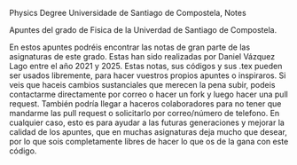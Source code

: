 Physics Degree Universidade de Santiago de Compostela, Notes

Apuntes del grado de Fisica de la Univerdad de Santiago de Compostela.

En estos apuntes podréis encontrar las notas de gran parte de las asignaturas de este grado. Estas han sido realizadas por Daniel Vázquez Lago entre el año 2021 y 2025. Estas notas, sus códigos y sus .tex pueden ser usados libremente, para hacer vuestros propios apuntes o inspiraros. Si veis que haceis cambios sustanciales que merecen la pena subir, podeis contactarme directamente por correo o hacer un fork y luego hacer una pull request. También podría llegar a haceros colaboradores para no tener que mandarme las pull request o solicitarlo por correo/número de telefono. En cualquier caso, esto es para ayudar a las futuras generaciones y mejorar la calidad de los apuntes, que en muchas asignaturas deja mucho que desear, por lo que sois completamente libres de hacer lo que os de la gana con este código. 
